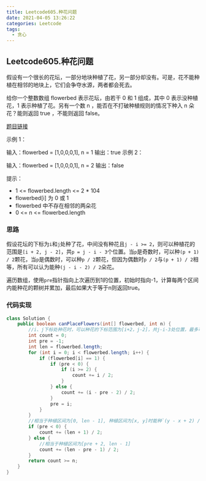 ```yaml
---
title: Leetcode605.种花问题
date: 2021-04-05 13:26:22
categories: Leetcode
tags:
  - 贪心
---
```


## Leetcode605.种花问题

假设有一个很长的花坛，一部分地块种植了花，另一部分却没有。可是，花不能种植在相邻的地块上，它们会争夺水源，两者都会死去。

给你一个整数数组  flowerbed 表示花坛，由若干 0 和 1 组成，其中 0 表示没种植花，1 表示种植了花。另有一个数 n ，能否在不打破种植规则的情况下种入 n 朵花？能则返回 true ，不能则返回 false。

 [题目链接](https://leetcode-cn.com/problems/can-place-flowers)

<!--more-->

示例 1：

输入：flowerbed = [1,0,0,0,1], n = 1
输出：true
示例 2：

输入：flowerbed = [1,0,0,0,1], n = 2
输出：false


提示：

- 1 <= flowerbed.length <= 2 * 104
- flowerbed[i] 为 0 或 1
- flowerbed 中不存在相邻的两朵花
- 0 <= n <= flowerbed.length

### 思路

假设花坛的下标为`i`和`j`处种了花，中间没有种花且`j - i >= 2`，则可以种植花的范围是`[i + 2, j - 2]`，共`p = j - i - 3`个位置。当`p`是奇数时，可以种`(p + 1) / 2`颗花，当`p`是偶数时，可以种`p / 2`颗花，但因为偶数时`p / 2`与`(p + 1) / 2`相等，所有可以认为能种`(j - i - 2) / 2`朵花。

遍历数组，使用`pre`指针指向上次遍历到1的位置，初始时指向-1，计算每两个区间内能种花的颗树并累加，最后如果大于等于n则返回true。



### 代码实现

```java
class Solution {
    public boolean canPlaceFlowers(int[] flowerbed, int n) {
        //i、j下标处种花时，可以种花的下标范围为[i+2，j-2]，共j-i-3处位置，最多可以种植 （j-i-2）/ 2颗花
        int count = 0;
        int pre = -1;
        int len = flowerbed.length;
        for (int i = 0; i < flowerbed.length; i++) {
            if (flowerbed[i] == 1) {
                if (pre < 0) {
                    if (i >= 2) {
                        count += i / 2;
                    }
                } else {
                    count += (i - pre - 2) / 2;
                }
                pre = i;
            }
        }
        //相当于种植区间为[0, len - 1], 种植区间为[x, y]时能种`(y - x + 2) / 2`颗花
        if (pre < 0) {
            count += (len + 1) / 2;
        } else {
            //相当于种植区间为[pre + 2, len - 1]
            count += (len - pre - 1) / 2;
        }
        return count >= n;
    }
}
```

